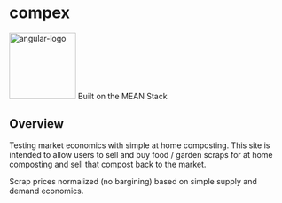 # compex

<img src="https://raw.githubusercontent.com/angular/angular/main/aio/src/assets/images/logos/angular/angular.png" alt="angular-logo" width="120px" height="120px"/> Built on the MEAN Stack

## Overview

Testing market economics with simple at home composting.
This site is intended to allow users to sell and buy food / garden scraps for at home composting and sell that compost back to the market.

Scrap prices normalized (no bargining) based on simple supply and demand economics.
